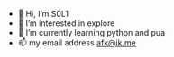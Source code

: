 - 👋 Hi, I’m S0L1
- 👀 I’m interested in explore
- 🌱 I’m currently learning python and pua
- 📫 my email address afk@ik.me
